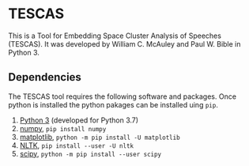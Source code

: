 # TESCAS
This is a Tool for Embedding Space Cluster Analysis of Speeches (TESCAS). It was developed by William C. McAuley and Paul W. Bible in Python 3.

## Dependencies
The TESCAS tool requires the following software and packages. Once python is installed the python pakages can be installed uing `pip`.

1) [Python 3](https://www.python.org/) (developed for Python 3.7)
2) [numpy](https://numpy.org/), `pip install numpy`
3) [matplotlib](https://matplotlib.org//), `python -m pip install -U matplotlib`
4) [NLTK](https://www.nltk.org/), `pip install --user -U nltk`
5) [scipy](https://www.scipy.org/), `python -m pip install --user scipy`

